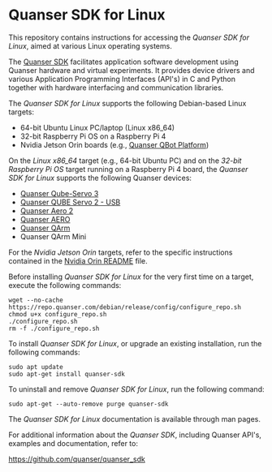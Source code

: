 # Quanser SDK for Linux
This repository contains instructions for accessing the *Quanser SDK for Linux*, aimed at various Linux operating systems. 

The [Quanser SDK](https://github.com/quanser/quanser_sdk) facilitates application software development using Quanser hardware and virtual experiments. It provides device drivers and various Application Programming Interfaces (API's) in C and Python together with hardware interfacing and communication libraries.


The *Quanser SDK for Linux* supports the following Debian-based Linux targets: 
- 64-bit Ubuntu Linux PC/laptop (Linux x86_64)
- 32-bit Raspberry Pi OS on a Raspberry Pi 4
- Nvidia Jetson Orin boards (e.g., [Quanser QBot Platform](https://www.quanser.com/products/qbot-platform/))


On the *Linux x86_64* target (e.g., 64-bit Ubuntu PC) and on the *32-bit Raspberry Pi OS* target running on a Raspberry Pi 4 board, the *Quanser SDK for Linux* supports the following Quanser devices:
- [Quanser Qube-Servo 3](https://www.quanser.com/products/qube-servo-3/)
- [Quanser QUBE Servo 2 - USB](https://www.quanser.com/products/qube-servo-2/)
- [Quanser Aero 2](https://www.quanser.com/products/aero-2/)
- [Quanser AERO](https://www.quanser.com/products/quanser-aero/)
- [Quanser QArm](https://www.quanser.com/products/qarm/)
- Quanser QArm Mini


For the *Nvidia Jetson Orin* targets, refer to the specific instructions contained in the [Nvidia Orin README](./README_Nvidia_Orin.md) file.


Before installing *Quanser SDK for Linux* for the very first time on a target, execute the following commands: 

```
wget --no-cache https://repo.quanser.com/debian/release/config/configure_repo.sh
chmod u+x configure_repo.sh
./configure_repo.sh
rm -f ./configure_repo.sh
```



To install *Quanser SDK for Linux*, or upgrade an existing installation, run the following commands:

```
sudo apt update
sudo apt-get install quanser-sdk
```


To uninstall and remove *Quanser SDK for Linux*, run the following command:

```
sudo apt-get --auto-remove purge quanser-sdk
```



The *Quanser SDK for Linux* documentation is available through man pages.



For additional information about the *Quanser SDK*, including Quanser API's, examples and documentation, refer to:

https://github.com/quanser/quanser_sdk

